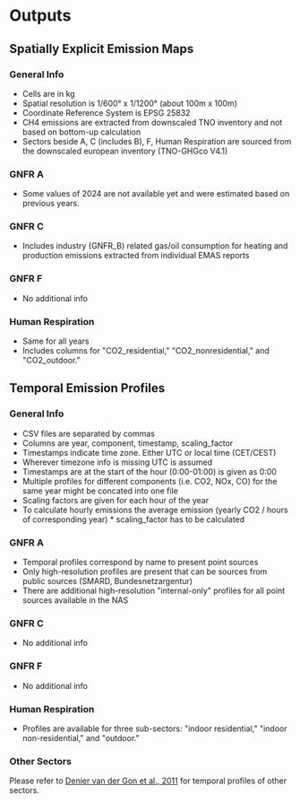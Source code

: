 # Outputs

## Spatially Explicit Emission Maps

### General Info
 - Cells are in kg
 - Spatial resolution is 1/600° x 1/1200° (about 100m x 100m)
 - Coordinate Reference System is EPSG 25832
 - CH4 emissions are extracted from downscaled TNO inventory and not based on bottom-up calculation
 - Sectors beside A, C (includes B), F, Human Respiration are sourced from the downscaled european inventory (TNO-GHGco V4.1)
  
### GNFR A
- Some values of 2024 are not available yet and were estimated based on previous years.
### GNFR C
- Includes industry (GNFR_B) related gas/oil consumption for heating and production emissions extracted from individual EMAS reports
### GNFR F
- No additional info
### Human Respiration
- Same for all years
- Includes columns for "CO2_residential," "CO2_nonresidential," and "CO2_outdoor."

## Temporal Emission Profiles

### General Info
 - CSV files are separated by commas
 - Columns are year, component, timestamp, scaling_factor
 - Timestamps indicate time zone. Either UTC or local time (CET/CEST)
 - Wherever timezone info is missing UTC is assumed
 - Timestamps are at the start of the hour (0:00-01:00) is given as 0:00
 - Multiple profiles for different components (i.e. CO2, NOx, CO) for the same year might be concated into one file
 - Scaling factors are given for each hour of the year
 - To calculate hourly emissions the average emission (yearly CO2 / hours of corresponding year) * scaling_factor has to be calculated

  
### GNFR A
- Temporal profiles correspond by name to present point sources
- Only high-resolution profiles are present that can be sources from public sources (SMARD, Bundesnetzargentur)
- There are additional high-resolution "internal-only" profiles for all point sources available in the NAS
### GNFR C
- No additional info
### GNFR F
- No additional info
### Human Respiration
- Profiles are available for three sub-sectors: "indoor residential," "indoor non-residential," and "outdoor."

### Other Sectors
Please refer to [Denier van der Gon et al., 2011](https://atmosphere.copernicus.eu/sites/default/files/2019-07/MACC_TNO_del_1_3_v2.pdf) for temporal profiles of other sectors.